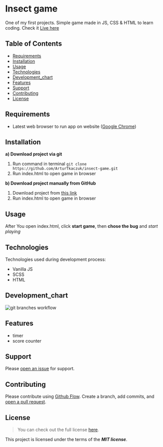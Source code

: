 # Insect game

One of my first projects. Simple game made in JS, CSS & HTML to learn coding. Check it [Live here](https://smash-the-insect.netlify.app/)

## Table of Contents

- [Requirements](#requirements)
- [Installation](#installation)
- [Usage](#usage)
- [Technologies](#technologies)
- [Development_chart](#development_chart)
- [Features](#features)
- [Support](#support)
- [Contributing](#contributing)
- [License](#license)

## Requirements

- Latest web browser to run app on website ([Google Chrome](https://www.google.com/intl/en_en/chrome/))

## Installation

**a) Download project via git**

1. Run command in terminal `git clone https://github.com/ArturTkaczuk/insect-game.git`
2. Run index.html to open game in browser

**b) Download project manually from GitHub**

1. Download project from [this link](https://github.com/ArturTkaczuk/project-template/archive/refs/heads/main.zip)
2. Run index.html to open game in browser

## Usage

After You open index.html, click **start game**, then **chose the bug** and *start playing*

## Technologies

Technologies used during development process:

- Vanilla JS
- SCSS
- HTML

## Development_chart

![git branches workflow](https://user-images.githubusercontent.com/87656238/144266844-20d9d7b3-9510-42ad-802c-84a7ff719d10.png)

## Features

- timer
- score counter

## Support

Please [open an issue](https://github.com/ArturTkaczuk/insect-game/issues) for support.

## Contributing

Please contribute using [Github Flow](https://guides.github.com/introduction/flow/). Create a branch, add commits, and [open a pull request](https://github.com/ArturTkaczuk/insect-game/compare).

## License
>You can check out the full license [here](https://github.com/ArturTkaczuk/insect-game/blob/main/LICENSE).

This project is licensed under the terms of the ***MIT license***.
